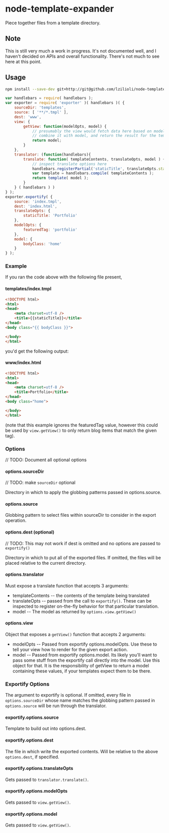 node-template-expander
======================

Piece together files from a template directory.

## Note

This is still very much a work in progress. It's not documented well, and I haven't decided on APIs and overall functionality. There's not much to see here at this point.

## Usage

```bash
npm install --save-dev git+http://git@github.com/lzilioli/node-template-exporter.git
```

```javascript
var handlebars = require( handlebars );
var exporter = require( 'exporter' )( handlebars )( {
	sourceDir: 'templates',
	source: [ '**/*.tmpl' ],
	dest: 'www',
	view: {
		getView: function(modelOpts, model) {
			// presumably the view would fetch data here based on modelOpts,
			// combine it with model, and return the result for the templates
			return model;
		}
	},
	translator: (function(handlebars){
		translate: function( templateContents, translateOpts, model ) {
			// inspect translate options here
			handlebars.registerPartial('staticTitle', translateOpts.staticTitle || '');
			var template = handlebars.compile( templateContents );
			return template( model );
		}
	} ( handlebars ) )
} );
exporter.exportify( {
	source: 'index.tmpl',
	dest: 'index.html',
	translateOpts: {
		staticTitle: 'Portfolio'
	},
	modelOpts: {
		featuredTag: 'portfolio'
	},
	model: {
		bodyClass: 'home'
	}
} );
```

### Example

If you ran the code above with the following file present,

#### templates/index.tmpl
```html
<!DOCTYPE html>
<html>
<head>
	<meta charset=utf-8 />
	<title>{{staticTitle}}</title>
</head>
<body class="{{ bodyClass }}">

</body>
</html>
```

you'd get the following output:

#### www/index.html
```html
<!DOCTYPE html>
<html>
<head>
	<meta charset=utf-8 />
	<title>Portfolio</title>
</head>
<body class="home">

</body>
</html>
```

(note that this example ignores the featuredTag value, however this could be used by `view.getView()` to only return blog items that match the given tag).

### Options

// TODO: Document all optional options

#### options.sourceDir

// TODO: make `sourceDir` optional

Directory in which to apply the globbing patterns passed in options.source.

#### options.source

Globbing pattern to select files within sourceDir to consider in the export operation.

#### options.dest (optional)

// TODO: This may not work if dest is omitted and no options are passed to `exportify()`

Directory in which to put all of the exported files. If omitted, the files will be placed relative to the current directory.

#### options.translator

Must expose a translate function that accepts 3 arguments:

- templateContents
-- the contents of the template being translated
- translateOpts
-- passed from the call to `exportify()`. These can be inspected to register on-the-fly behavior for that particular translation.
- model
-- The model as returned by `options.view.getView()`

#### options.view

Object that exposes a `getView()` function that accepts 2 arguments:

- modelOpts
-- Passed from exportify options.modelOpts. Use these to tell your view how to render for the given export action.
- model
-- Passed from exportify options.model. Its likely you'll want to pass some stuff from the exportify call directly into the model. Use this object for that. It is the responsibility of getView to return a model containing these values, if your templates expect them to be there.

### Exportify Options

The argument to exportify is optional. If omitted, every file in `options.sourceDir` whose name matches the globbing pattern passed in `options.source` will be run through the translator.

#### exportify.options.source

Template to build out into options.dest.

#### exportify.options.dest

The file in which write the exported contents. Will be relative to the above `options.dest`, if specified.

#### exportify.options.translateOpts

Gets passed to `translator.translate()`.

#### exportify.options.modelOpts

Gets passed to `view.getView()`.

#### exportify.options.model

Gets passed to `view.getView()`.
